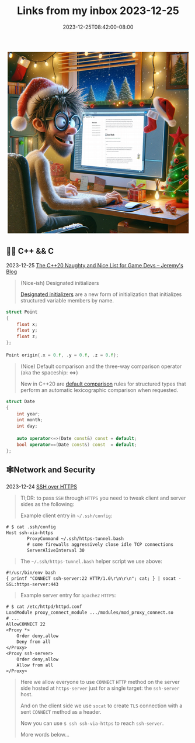﻿---
layout: post
title:  "Links from my inbox 2023-12-25"
date:   2023-12-25T08:42:00-08:00
categories: links
---

![image-20231225084250136](./2023-12-25-links-from-my-inbox.assets/image-20231225084250136.png)





## 🦶🔫 C++ && C

2023-12-25 [The C++20 Naughty and Nice List for Game Devs – Jeremy's Blog](https://www.jeremyong.com/c++/2023/12/24/cpp20-gamedev-naughty-nice/)

> (Nice-ish) Designated initializers
>
> [Designated initializers](https://en.cppreference.com/w/cpp/language/aggregate_initialization#Designated_initializers) are a new form of initialization that initializes structured variable members by name.

```cpp
struct Point
{
    float x;
    float y;
    float z;
};

Point origin{.x = 0.f, .y = 0.f, .z = 0.f};
```

> (Nice) Default comparison and the three-way comparison operator (aka the spaceship: <=>)
>
> New in C++20 are [default comparison](https://en.cppreference.com/w/cpp/language/default_comparisons) rules for structured types that perform an automatic lexicographic comparison when requested.

```cpp
struct Date
{
    int year;
    int month;
    int day;

    auto operator<=>(Date const&) const = default;
    bool operator==(Date const&) const  = default;
};
```



## 🕸Network and Security

2023-12-24 [SSH over HTTPS](https://trofi.github.io/posts/295-ssh-over-https.html)

> Tl;DR: to pass `SSH` through `HTTPS` you need to tweak client and server sides as the following:
>
> Example client entry in `~/.ssh/config`:

```
# $ cat .ssh/config
Host ssh-via-https
        ProxyCommand ~/.ssh/https-tunnel.bash
        # some firewalls aggressively close idle TCP connections
        ServerAliveInterval 30
```

> The `~/.ssh/https-tunnel.bash` helper script we use above:

```
#!/usr/bin/env bash
{ printf "CONNECT ssh-server:22 HTTP/1.0\r\n\r\n"; cat; } | socat - SSL:https-server:443
```

>  Example server entry for `apache2` `HTTPS`:

```
# $ cat /etc/httpd/httpd.conf
LoadModule proxy_connect_module .../modules/mod_proxy_connect.so
# ...
AllowCONNECT 22
<Proxy *>
    Order deny,allow
    Deny from all
</Proxy>
<Proxy ssh-server>
    Order deny,allow
    Allow from all
</Proxy>
```

> Here we allow everyone to use `CONNECT` `HTTP` method on the server side hosted at `https-server` just for a single target: the `ssh-server` host.
>
> And on the client side we use `socat` to create `TLS` connection with a sent `CONNECT` method as a header.
>
> Now you can use `$ ssh ssh-via-https` to reach `ssh-server`.
>
> More words below...
